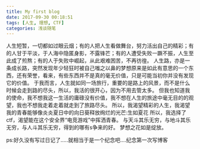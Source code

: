 ```yaml
---
title: My first blog
date: 2017-09-30 00:18:51
tags: [人生, 理想, CTF]
categories: 浅谈随笔
---
```

人生短暂，一切都如过眼云烟；有的人把人生看做舞台，努力活出自己的精彩；有的人甘于平淡，于人海中隐匿身影，不露锋芒；有的人遭受失败一蹶不振，人生至此成了煎熬；有的人于失败中崛起，从此艰难困苦，不再彷徨。
人生路，亦是一条成长路，突然发现年少轻狂时被自己嗤之以鼻的梦想原来是如此有意思的一个东西，还有荣誉，看来，有些东西并不是真的毫无价值，只是可能当初你并没有发现它的价值。
于我而言，人生就如同一场旅行，重要的是路上的风景，而不是什么时候会走到路的尽头，所以，我活的很开心，因为不用去管太多。
但我也知道我的使命，我不想我这一生活的庸碌没有价值，我不想在人生的旅途中毫无目的的观望，我也不想我走着走着就走到了旅路尽头。
所以，我渴望精彩的人生，我渴望我的青春能够像炎炎夏日中的向日葵释放绚烂的光芒:生如夏花
所以，我选择了ctf，渴望能在这个安全界“电竞游戏”中挥洒青春。
与天斗其乐无穷，与地斗其乐无穷，与人斗其乐无穷，得到的哪有s争来的好。
梦想之花如是绽放。




                                                                                  

















ps:好久没有写过日记了.....就相当于是一个纪念吧....纪念第一次写博客
